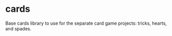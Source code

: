 cards
=====

Base cards library to use for the separate card game projects: tricks, hearts, and spades.

